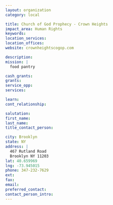 ```yaml
---
layout: organization
category: local

title: Church of God Prophecy - Crown Heights
impact_area: Human Rights
keywords: 
location_services: 
location_offices: 
website: crownheightscogop.com

description: 
mission: |
  food pantry

cash_grants: 
grants: 
service_opp: 
services: 

learn: 
cont_relationship: 

salutation: 
first_name: 
last_name: 
title_contact_person: 

city: Brooklyn
state: NY
address: |
  467 Rutland Road     
  Brooklyn NY 11203
lat: 40.659969
lng: -73.945015
phone: 347-232-7629
ext: 
fax: 
email: 
preferred_contact: 
contact_person_intro: 
---
```

